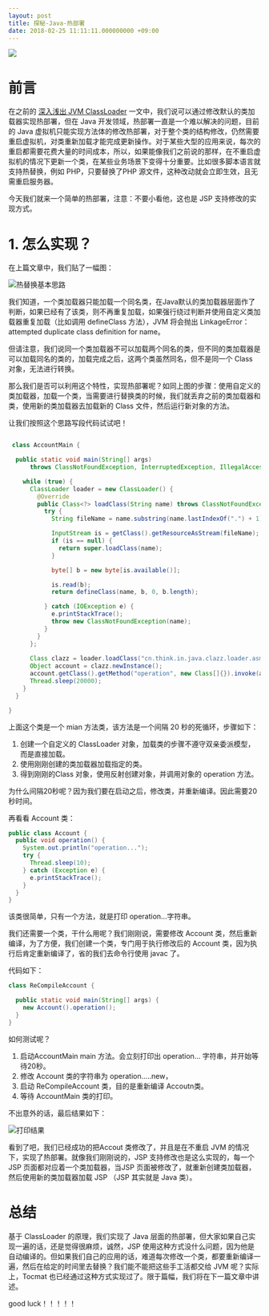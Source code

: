 ```yaml
---
layout: post
title: 探秘-Java-热部署
date: 2018-02-25 11:11:11.000000000 +09:00
---
```

![](http://upload-images.jianshu.io/upload_images/4236553-d55559997b4615f7.jpg?imageMogr2/auto-orient/strip%7CimageView2/2/w/1240)


# 前言
在之前的 [深入浅出 JVM ClassLoader](https://www.jianshu.com/p/85eba062b9c1) 一文中，我们说可以通过修改默认的类加载器实现热部署，但在 Java 开发领域，热部署一直是一个难以解决的问题，目前的 Java 虚拟机只能实现方法体的修改热部署，对于整个类的结构修改，仍然需要重启虚拟机，对类重新加载才能完成更新操作。对于某些大型的应用来说，每次的重启都需要花费大量的时间成本，所以，如果能像我们之前说的那样，在不重启虚拟机的情况下更新一个类，在某些业务场景下变得十分重要。比如很多脚本语言就支持热替换，例如 PHP，只要替换了PHP 源文件，这种改动就会立即生效，且无需重启服务器。

今天我们就来一个简单的热部署，注意：不要小看他，这也是 JSP 支持修改的实现方式。

# 1. 怎么实现？

在上篇文章中，我们贴了一幅图：

![热替换基本思路](https://upload-images.jianshu.io/upload_images/4236553-dbe5357dffc7d83b.png?imageMogr2/auto-orient/strip%7CimageView2/2/w/700)

我们知道，一个类加载器只能加载一个同名类，在Java默认的类加载器层面作了判断，如果已经有了该类，则不再重复加载，如果强行绕过判断并使用自定义类加载器重复加载（比如调用 defineClass 方法），JVM 将会抛出 LinkageError：attempted  duplicate class definition for name。

但请注意，我们说同一个类加载器不可以加载两个同名的类，但不同的类加载器是可以加载同名的类的，加载完成之后，这两个类虽然同名，但不是同一个 Class 对象，无法进行转换。

那么我们是否可以利用这个特性，实现热部署呢？如同上图的步骤：使用自定义的类加载器，加载一个类，当需要进行替换类的时候，我们就丢弃之前的类加载器和类，使用新的类加载器去加载新的 Class 文件，然后运行新对象的方法。

让我们按照这个思路写段代码试试吧！

````java

 class AccountMain {

  public static void main(String[] args)
      throws ClassNotFoundException, InterruptedException, IllegalAccessException, InstantiationException, NoSuchMethodException, InvocationTargetException {

    while (true) {
      ClassLoader loader = new ClassLoader() {
        @Override
        public Class<?> loadClass(String name) throws ClassNotFoundException {
          try {
            String fileName = name.substring(name.lastIndexOf(".") + 1) + ".class";

            InputStream is = getClass().getResourceAsStream(fileName);
            if (is == null) {
              return super.loadClass(name);
            }

            byte[] b = new byte[is.available()];

            is.read(b);
            return defineClass(name, b, 0, b.length);

          } catch (IOException e) {
            e.printStackTrace();
            throw new ClassNotFoundException(name);
          }
        }
      };
      
      Class clazz = loader.loadClass("cn.think.in.java.clazz.loader.asm.Account");
      Object account = clazz.newInstance();
      account.getClass().getMethod("operation", new Class[]{}).invoke(account);
      Thread.sleep(20000);
    }
  }

}
````

上面这个类是一个 mian 方法类，该方法是一个间隔 20 秒的死循环，步骤如下：
1. 创建一个自定义的 ClassLoader 对象，加载类的步骤不遵守双亲委派模型，而是直接加载。
2. 使用刚刚创建的类加载器加载指定的类。
3. 得到刚刚的Class 对象，使用反射创建对象，并调用对象的 operation 方法。

为什么间隔20秒呢？因为我们要在启动之后，修改类，并重新编译。因此需要20秒时间。

再看看 Account 类：

````java 
public class Account {
  public void operation() {
    System.out.println("operation...");
    try {
      Thread.sleep(10);
    } catch (Exception e) {
      e.printStackTrace();
    }
  }
}


````

该类很简单，只有一个方法，就是打印 operation...字符串。

我们还需要一个类，干什么用呢？我们刚刚说，需要修改 Account 类，然后重新编译，为了方便，我们创建一个类，专门用于执行修改后的 Account 类，因为执行后肯定重新编译了，省的我们去命令行使用 javac 了。

代码如下：

````java
class ReCompileAccount {

  public static void main(String[] args) {
    new Account().operation();
  }
}

````

如何测试呢？

1. 启动AccountMain main 方法。会立刻打印出  operation... 字符串，并开始等待20秒。
2. 修改 Account 类的字符串为 operation.....new，
3. 启动 ReCompileAccount 类，目的是重新编译 Accoutn类。
4. 等待 AccountMain  类的打印。

不出意外的话，最后结果如下：

![打印结果](http://upload-images.jianshu.io/upload_images/4236553-6c4f9504c29305c0.png?imageMogr2/auto-orient/strip%7CimageView2/2/w/1240)

看到了吧，我们已经成功的把Accout 类修改了，并且是在不重启 JVM 的情况下，实现了热部署。就像我们刚刚说的，JSP 支持修改也是这么实现的，每一个 JSP 页面都对应着一个类加载器，当JSP 页面被修改了，就重新创建类加载器，然后使用新的类加载器加载 JSP （JSP 其实就是 Java 类）。

# 总结

基于 ClassLoader 的原理，我们实现了 Java 层面的热部署，但大家如果自己实现一遍的话，还是觉得很麻烦，诚然，JSP 使用这种方式没什么问题，因为他是自动编译的。但如果我们自己的应用的话，难道每次修改一个类，都要重新编译一遍，然后在给定的时间里去替换？我们能不能把这些手工活都交给 JVM 呢？实际上，Tocmat 也已经通过这种方式实现过了。限于篇幅，我们将在下一篇文章中讲述。

good luck！！！！！



 
